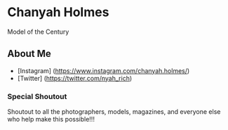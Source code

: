 # Chanyah Holmes

Model of the Century 

## About Me 

* [Instagram] (https://www.instagram.com/chanyah.holmes/)
* [Twitter] (https://twitter.com/nyah_rich)

### Special Shoutout

Shoutout to all the photographers, models, magazines, and everyone else who help make this possible!!!
